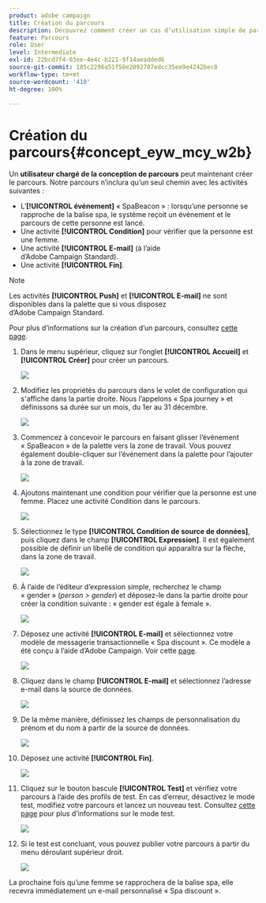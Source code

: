 ```yaml
---
product: adobe campaign
title: Création du parcours
description: Découvrez comment créer un cas d’utilisation simple de parcours
feature: Parcours
role: User
level: Intermediate
exl-id: 22bcd7f4-03ee-4e4c-b221-9f14aeadded6
source-git-commit: 185c2296a51f58e2092787edcc35ee9e4242bec8
workflow-type: tm+mt
source-wordcount: '410'
ht-degree: 100%

---
```


# Création du parcours{#concept_eyw_mcy_w2b}

Un **utilisateur chargé de la conception de parcours** peut maintenant créer le parcours. Notre parcours n’inclura qu’un seul chemin avec les activités suivantes :

* L’**[!UICONTROL événement]** « SpaBeacon » : lorsqu’une personne se rapproche de la balise spa, le système reçoit un événement et le parcours de cette personne est lancé.
* Une activité **[!UICONTROL Condition]** pour vérifier que la personne est une femme.
* Une activité **[!UICONTROL E-mail]** (à l’aide d’Adobe Campaign Standard).
* Une activité **[!UICONTROL Fin]**.

>[!NOTE]
>
>Les activités **[!UICONTROL Push]** et **[!UICONTROL E-mail]** ne sont disponibles dans la palette que si vous disposez d’Adobe Campaign Standard.

Pour plus d’informations sur la création d’un parcours, consultez [cette page](../building-journeys/journey.md).

1. Dans le menu supérieur, cliquez sur l’onglet **[!UICONTROL Accueil]** et **[!UICONTROL Créer]** pour créer un parcours.

   ![](../assets/journey31.png)

1. Modifiez les propriétés du parcours dans le volet de configuration qui s&#39;affiche dans la partie droite. Nous l’appelons « Spa journey » et définissons sa durée sur un mois, du 1er au 31 décembre.

   ![](../assets/journeyuc1_8.png)

1. Commencez à concevoir le parcours en faisant glisser l’événement « SpaBeacon » de la palette vers la zone de travail. Vous pouvez également double-cliquer sur l’événement dans la palette pour l’ajouter à la zone de travail.

   ![](../assets/journeyuc1_9.png)

1. Ajoutons maintenant une condition pour vérifier que la personne est une femme. Placez une activité Condition dans le parcours.

   ![](../assets/journeyuc1_10.png)

1. Sélectionnez le type **[!UICONTROL Condition de source de données]**, puis cliquez dans le champ **[!UICONTROL Expression]**. Il est également possible de définir un libellé de condition qui apparaîtra sur la flèche, dans la zone de travail.

   ![](../assets/journeyuc1_11.png)

1. À l’aide de l’éditeur d’expression simple, recherchez le champ « gender » (_person > gender_) et déposez-le dans la partie droite pour créer la condition suivante : « gender est égale à female ».

   ![](../assets/journeyuc1_12.png)

1. Déposez une activité **[!UICONTROL E-mail]** et sélectionnez votre modèle de messagerie transactionnelle « Spa discount ». Ce modèle a été conçu à l’aide d’Adobe Campaign. Voir cette [page](https://experienceleague.adobe.com/docs/campaign-standard/using/communication-channels/transactional-messaging/getting-started-with-transactional-msg.html).

   ![](../assets/journeyuc1_13.png)

1. Cliquez dans le champ **[!UICONTROL E-mail]** et sélectionnez l’adresse e-mail dans la source de données.

   ![](../assets/journeyuc1_14.png)

1. De la même manière, définissez les champs de personnalisation du prénom et du nom à partir de la source de données.

   ![](../assets/journeyuc1_15.png)

1. Déposez une activité **[!UICONTROL Fin]**.

   ![](../assets/journeyuc1_17.png)

1. Cliquez sur le bouton bascule **[!UICONTROL Test]** et vérifiez votre parcours à l’aide des profils de test. En cas d’erreur, désactivez le mode test, modifiez votre parcours et lancez un nouveau test. Consultez [cette page](../building-journeys/testing-the-journey.md) pour plus d’informations sur le mode test.

   ![](../assets/journeyuc1_18bis.png)

1. Si le test est concluant, vous pouvez publier votre parcours à partir du menu déroulant supérieur droit.

   ![](../assets/journeyuc1_18.png)

La prochaine fois qu’une femme se rapprochera de la balise spa, elle recevra immédiatement un e-mail personnalisé « Spa discount ».
